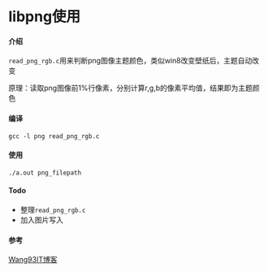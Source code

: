 # libpng使用 

#### 介绍

`read_png_rgb.c`用来判断png图像主题颜色，类似win8改变壁纸后，主题自动改变

原理：读取png图像前1%行像素，分别计算r,g,b的像素平均值，结果即为主题颜色

#### 编译

`gcc -l png read_png_rgb.c`

#### 使用

`./a.out png_filepath`

#### Todo

- 整理`read_png_rgb.c`
- 加入图片写入

#### 参考

[Wang93IT博客](https://blog.csdn.net/wang93IT/article/details/85003730)